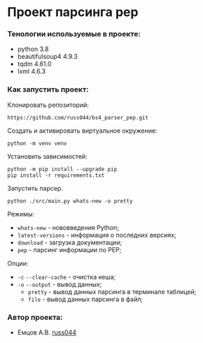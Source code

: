# Проект парсинга pep

### Тенологии используемые в проекте:
- python 3.8
- beautifulsoup4 4.9.3
- tqdm 4.61.0
- lxml 4.6.3

### Как запустить проект:
Клонировать репозиторий:
```
https://github.com/russ044/bs4_parser_pep.git
```
Создать и активировать виртуальное окружение:
```
python -m venv venv
```
Установить зависимостей:
```
python -m pip install --upgrade pip
pip install -r requirements.txt
```
Запустить парсер.
```
python ./src/main.py whats-new -o pretty
```
Режимы:
- ```whats-new``` - нововведения Python;
- ```latest-versions``` - информация о последних версиях;
- ```download``` - загрузка документации;
- ```pep``` - парсинг информации по PEP;

Опции:
- ```-c```   ```--clear-cache``` - очистка кеша;
- ```-o```   ```--output``` - вывод данных; 
  - ```pretty``` - вывод данных парсинга в терминале таблицей;
  -  ```file```  - вывод данных парсинга в файл;
### Автор проекта:
- Емцов А.В.  [russ044](https://github.com/russ044)
